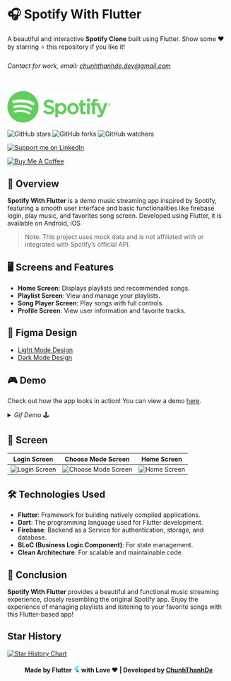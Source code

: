 # 🎧 Spotify With Flutter

A beautiful and interactive **Spotify Clone** built using Flutter. Show some ❤️ by starring ⭐ this repository if you like it!

###### Contact for work, email: chunhthanhde.dev@gmail.com

<br>

<img src="assets/images/spotify_logo.png" alt="spotify logo"/>

<br>

![GitHub stars](https://img.shields.io/github/stars/Flutter-Journey/Spotify-With-Flutter?style=social)
![GitHub forks](https://img.shields.io/github/forks/Flutter-Journey/Spotify-With-Flutter?style=social)
![GitHub watchers](https://img.shields.io/github/watchers/Flutter-Journey/Spotify-With-Flutter?style=social)

<a href="https://www.linkedin.com/in/chunhthanhde/">
<img src="https://img.shields.io/badge/Support-Recommend%2FEndorse%20me%20on%20Linkedin-blue?style=for-the-badge&logo=linkedin" alt="Support me on LinkedIn" />
</a>

<a href="https://www.buymeacoffee.com/chunhthanhde" target="_blank"><img src="https://www.buymeacoffee.com/assets/img/custom_images/yellow_img.png" alt="Buy Me A Coffee" style="height: 41px !important;width: 174px !important;box-shadow: 0px 3px 2px 0px rgba(190, 190, 190, 0.5) !important;-webkit-box-shadow: 0px 3px 2px 0px rgba(190, 190, 190, 0.5) !important;" ></a>

## 🎵 Overview

**Spotify With Flutter** is a demo music streaming app inspired by Spotify, featuring a smooth user interface and basic functionalities like firebase login, play music, and favorites song screen. Developed using Flutter, it is available on Android, iOS

> Note: This project uses mock data and is not affiliated with or integrated with Spotify’s official API.

## 🖥️ Screens and Features

- **Home Screen**: Displays playlists and recommended songs.
- **Playlist Screen**: View and manage your playlists.
- **Song Player Screen**: Play songs with full controls.
- **Profile Screen**: View user information and favorite tracks.

## 🎨 Figma Design

- [Light Mode Design](https://www.figma.com/community/file/1166665330965959412/spotify-redesign-free-ui-kit-light)
- [Dark Mode Design](https://www.figma.com/community/file/1172466818809176172/spotify-redesign-free-ui-kit-dark-mode)

## 🎮 Demo

Check out how the app looks in action! You can view a demo [here](https://www.youtube.com/shorts/aEHOczCZQ00).

<details>
<summary> <em> Gif Demo</em> 🕹️
</summary>

<br>

| Light Mode                                                                 | Dark Mode                                                                 |
|---------------------------------------------------------------------------|---------------------------------------------------------------------------|
| ![Light Mode](https://raw.githubusercontent.com/Flutter-Journey/Spotify-With-Flutter/refs/heads/main/media/gif/spotify_light.gif) | ![Dark Mode](https://raw.githubusercontent.com/Flutter-Journey/Spotify-With-Flutter/refs/heads/main/media/gif/spotify_dark.gif) |

<br>
</details>

## 🏏 Screen

| Login Screen                                                              | Choose Mode Screen                                                       | Home Screen                                                              |
|---------------------------------------------------------------------------|---------------------------------------------------------------------------|---------------------------------------------------------------------------|
| ![Login Screen](https://raw.githubusercontent.com/Flutter-Journey/Spotify-With-Flutter/refs/heads/main/media/image/login_screen.png) | ![Choose Mode Screen](https://raw.githubusercontent.com/Flutter-Journey/Spotify-With-Flutter/refs/heads/main/media/image/choose_mode_screen.png) | ![Home Screen](https://raw.githubusercontent.com/Flutter-Journey/Spotify-With-Flutter/refs/heads/main/media/image/home_screen.png) |


## 🛠️ Technologies Used

- **Flutter**: Framework for building natively compiled applications.
- **Dart**: The programming language used for Flutter development.
- **Firebase**: Backend as a Service for authentication, storage, and database.
- **BLoC (Business Logic Component)**: For state management.
- **Clean Architecture**: For scalable and maintainable code.

## 🌟 Conclusion

**Spotify With Flutter** provides a beautiful and functional music streaming experience, closely resembling the original Spotify app. Enjoy the experience of managing playlists and listening to your favorite songs with this Flutter-based app!

## Star History

<a href="https://star-history.com/#Flutter-Journey/Spotify-With-Flutter&Date">
 <picture>
   <source media="(prefers-color-scheme: dark)" srcset="https://api.star-history.com/svg?repos=Flutter-Journey/Spotify-With-Flutter&type=Date&theme=dark" />
   <source media="(prefers-color-scheme: light)" srcset="https://api.star-history.com/svg?repos=Flutter-Journey/Spotify-With-Flutter&type=Date" />
   <img alt="Star History Chart" src="https://api.star-history.com/svg?repos=Flutter-Journey/Spotify-With-Flutter&type=Date" />
 </picture>
</a>

<div align="center">

#### Made by Flutter <img src="https://raw.githubusercontent.com/Flutter-Journey/.github/refs/heads/main/media/flutter_icon.png" height="15"> with Love ❤️ | Developed by [ChunhThanhDe](https://github.com/chunhthanhde)

</div>

